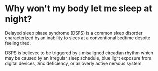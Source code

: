 # Why won't my body let me sleep at night?

Delayed sleep phase syndrome (DSPS) is a common sleep disorder characterized by an inability to sleep at a conventional bedtime despite feeling tired.   

DSPS is believed to be triggered by a misaligned circadian rhythm which may be caused by an irregular sleep schedule, blue light exposure from digital devices, zinc deficiency, or an overly active nervous system.